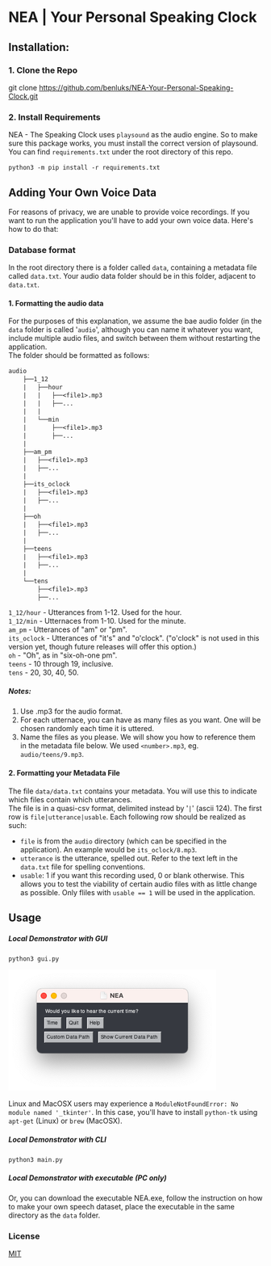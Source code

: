 # NEA | Your Personal Speaking Clock

## Installation:

### 1. Clone the Repo

git clone https://github.com/benluks/NEA-Your-Personal-Speaking-Clock.git

### 2. Install Requirements

NEA - The Speaking Clock uses `playsound` as the audio engine. So to make sure this package works, you must install the correct version of playsound. You can find `requirements.txt` under the root directory of this repo.

```
python3 -m pip install -r requirements.txt
```

## Adding Your Own Voice Data

For reasons of privacy, we are unable to provide voice recordings. If you want to run the application you'll have to add your own voice data. Here's how to do that:

### Database format

In the root directory there is a folder called `data`, containing a metadata file called `data.txt`. Your audio data folder should be in this folder, adjacent to `data.txt`.

#### 1. Formatting the audio data

For the purposes of this explanation, we assume the bae audio folder (in the `data` folder is called '`audio`', although you can name it whatever you want, include multiple audio files, and switch between them without restarting the application.  
The folder should be formatted as follows:

```
audio
    ├──1_12
    |   ├──hour
    |   |   ├──<file1>.mp3
    |   |   ├──...
    |   |
    |   └──min
    |       ├──<file1>.mp3
    |       ├──...
    |
    ├──am_pm
    |   ├──<file1>.mp3
    |   ├──...
    |
    ├──its_oclock
    |   ├──<file1>.mp3
    |   ├──...
    |
    ├──oh
    |   ├──<file1>.mp3
    |   ├──...
    |
    ├──teens
    |   ├──<file1>.mp3
    |   ├──...
    |
    └──tens
        ├──<file1>.mp3
        ├──...
```

`1_12/hour` - Utterances from 1-12. Used for the hour.  
`1_12/min` - Utternaces from 1-10. Used for the minute.  
`am_pm` - Utterances of "am" or "pm".  
`its_oclock` - Utterances of "it's" and "o'clock". ("o'clock" is not used in this version yet, though future releases will offer this option.)  
`oh` - "Oh", as in "six-oh-one pm".  
`teens` - 10 through 19, inclusive.  
`tens` - 20, 30, 40, 50.

##### Notes:

1. Use .mp3 for the audio format.
2. For each utternace, you can have as many files as you want. One will be chosen randomly each time it is uttered.
3. Name the files as you please. We will show you how to reference them in the metadata file below. We used `<number>.mp3`, eg. `audio/teens/9.mp3`.

#### 2. Formatting your Metadata File

The file `data/data.txt` contains your metadata. You will use this to indicate which files contain which utterances.  
The file is in a quasi-csv format, delimited instead by '`|`' (ascii 124). The first row is `file|utterance|usable`. Each following row should be realized as such:

- `file` is from the `audio` directory (which can be specified in the application). An example would be `its_oclock/8.mp3`.
- `utterance` is the utterance, spelled out. Refer to the text left in the `data.txt` file for spelling conventions.
- `usable`: 1 if you want this recording used, 0 or blank otherwise. This allows you to test the viability of certain audio files with as little change as possible. Only fliles with `usable == 1` will be used in the application.

## Usage

##### Local Demonstrator with GUI

```
python3 gui.py
```

![gui_ico.png](gui_ico.png)

Linux and MacOSX users may experience a `ModuleNotFoundError: No module named '_tkinter'`. In this case, you'll have to install `python-tk` using `apt-get` (Linux) or `brew` (MacOSX).

##### Local Demonstrator with CLI

```
python3 main.py
```

##### Local Demonstrator with executable (PC only)

Or, you can download the executable NEA.exe, follow the instruction on how to make your own speech dataset, place the executable in the same directory as the `data` folder.

### License

[MIT](https://choosealicense.com/licenses/mit/)
